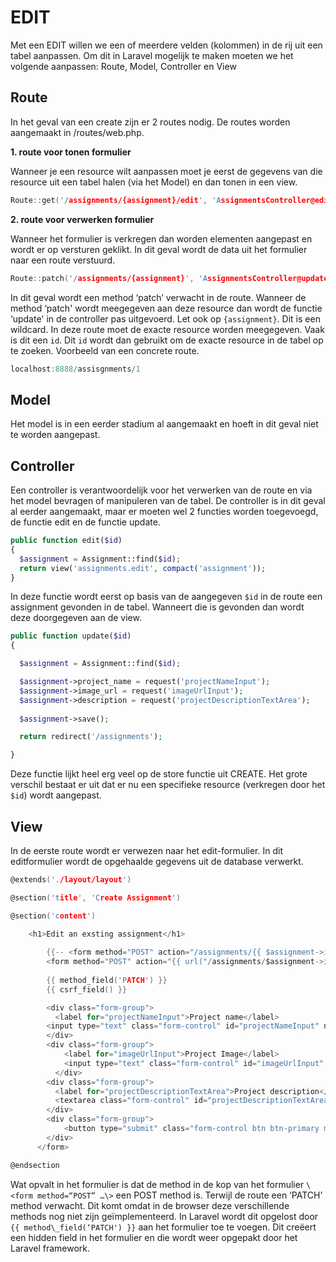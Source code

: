 EDIT
====

Met een EDIT willen we een of meerdere velden (kolommen) in de rij uit een tabel aanpassen. Om dit in Laravel mogelijk te maken moeten we het volgende aanpassen: Route, Model, Controller en View

**Route**
---------

In het geval van een create zijn er 2 routes nodig. De routes worden aangemaakt in /routes/web.php.

**1\. route voor tonen formulier**

Wanneer je een resource wilt aanpassen moet je eerst de gegevens van die resource uit een tabel halen (via het Model) en dan tonen in een view.

```c
Route::get('/assignments/{assignment}/edit', 'AssignmentsController@edit');
```

**2\. route voor verwerken formulier**

Wanneer het formulier is verkregen dan worden elementen aangepast en wordt er op versturen geklikt. In dit geval wordt de data uit het formulier naar een route verstuurd.

```c
Route::patch('/assignments/{assignment}', 'AssignmentsController@update');
```

In dit geval wordt een method ‘patch’ verwacht in de route. Wanneer de method ‘patch' wordt meegegeven aan deze resource dan wordt de functie ‘update' in de controller pas uitgevoerd. Let ook op `{assignment}`. Dit is een wildcard. In deze route moet de exacte resource worden meegegeven. Vaak is dit een `id`. Dit `id` wordt dan gebruikt om de exacte resource in de tabel op te zoeken. Voorbeeld van een concrete route.

```c
localhost:8888/assisgnments/1
```

Model
-----

Het model is in een eerder stadium al aangemaakt en hoeft in dit geval niet te worden aangepast.

Controller
----------

Een controller is verantwoordelijk voor het verwerken van de route en via het model bevragen of manipuleren van de tabel. De controller is in dit geval al eerder aangemaakt, maar er moeten wel 2 functies worden toegevoegd, de functie edit en de functie update.

```php
public function edit($id)
{
  $assignment = Assignment::find($id);
  return view('assignments.edit', compact('assignment'));
}
```

In deze functie wordt eerst op basis van de aangegeven `$id` in de route een assignment gevonden in de tabel. Wanneert die is gevonden dan wordt deze doorgegeven aan de view.



```php
public function update($id)
{

  $assignment = Assignment::find($id);

  $assignment->project_name = request('projectNameInput');
  $assignment->image_url = request('imageUrlInput');
  $assignment->description = request('projectDescriptionTextArea');
        
  $assignment->save();

  return redirect('/assignments');

}
```

Deze functie lijkt heel erg veel op de store functie uit CREATE. Het grote verschil bestaat er uit dat er nu een specifieke resource (verkregen door het `$id`) wordt aangepast.

View
----

In de eerste route wordt er verwezen naar het edit-formulier. In dit editformulier wordt de opgehaalde gegevens uit de database verwerkt.

```c
@extends('./layout/layout')

@section('title', 'Create Assignment')

@section('content')

    <h1>Edit an exsting assignment</h1>
    
        {{-- <form method="POST" action="/assignments/{{ $assignment->id }}"> --}}
        <form method="POST" action="{{ url("/assignments/$assignment->id") }}">
        
        {{ method_field('PATCH') }}
        {{ csrf_field() }}

        <div class="form-group">
          <label for="projectNameInput">Project name</label>
        <input type="text" class="form-control" id="projectNameInput" name="projectNameInput" placeholder="insert your project name" value="{{ $assignment->project_name }}">
        </div>
        <div class="form-group">
            <label for="imageUrlInput">Project Image</label>
            <input type="text" class="form-control" id="imageUrlInput" name="imageUrlInput" placeholder="insert your project image url" value="{{ $assignment->image_url }}">
          </div>
        <div class="form-group">
          <label for="projectDescriptionTextArea">Project description</label>
          <textarea class="form-control" id="projectDescriptionTextArea" name="projectDescriptionTextArea" rows="4">{{ $assignment->description }}"</textarea>
        </div>
        <div class="form-group">
            <button type="submit" class="form-control btn btn-primary mb-2">Submit</button>
        </div>
      </form>

@endsection
```

Wat opvalt in het formulier is dat de method in de kop van het formulier `\<form method=“POST” …\>` een POST method is. Terwijl de route een ‘PATCH’ method verwacht. Dit komt omdat in de browser deze verschillende methods nog niet zijn geïmplementeerd. In Laravel wordt dit opgelost door `{{ method\_field(‘PATCH') }}` aan het formulier toe te voegen. Dit creëert een hidden field in het formulier en die wordt weer opgepakt door het Laravel framework.